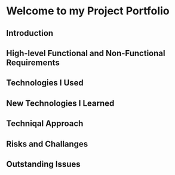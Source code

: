 # Welcome to my Project Portfolio

## Introduction

## High-level Functional and Non-Functional Requirements

## Technologies I Used

## New Technologies I Learned

## Techniqal Approach

## Risks and Challanges

## Outstanding Issues
